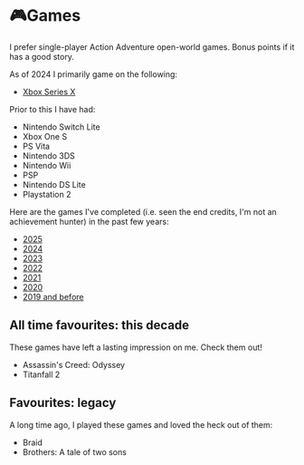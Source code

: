 # 🎮Games

I prefer single-player Action Adventure open-world games. Bonus points if it has
a good story.

As of 2024 I primarily game on the following:

- [Xbox Series X](xbox.md)

Prior to this I have had:

- Nintendo Switch Lite
- Xbox One S
- PS Vita
- Nintendo 3DS
- Nintendo Wii
- PSP
- Nintendo DS Lite
- Playstation 2

Here are the games I've completed (i.e. seen the end credits, I'm not an
achievement hunter) in the past few years:

- [2025](2025.md)
- [2024](2024.md)
- [2023](2023.md)
- [2022](2022.md)
- [2021](2021.md)
- [2020](2020.md)
- [2019 and before](2019-and-before.md)

## All time favourites: this decade

These games have left a lasting impression on me. Check them out!

- Assassin's Creed: Odyssey
- Titanfall 2

## Favourites: legacy

A long time ago, I played these games and loved the heck out of them:

- Braid
- Brothers: A tale of two sons
